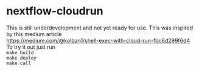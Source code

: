 # nextflow-cloudrun
This is still underdevelopment and not yet ready for use. This was inspired by this medium article  
https://medium.com/@kolban1/shell-exec-with-cloud-run-fbc6d299f6d4  
To try it out just run  
`make build`  
`make deploy`  
`make call`  
